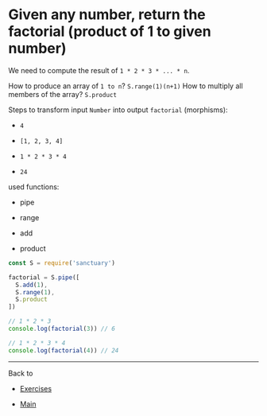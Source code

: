 # Given any number, return the factorial (product of 1 to given number)

We need to compute the result of `1 * 2 * 3 * ... * n`.

How to produce an array of `1 to n`? `S.range(1)(n+1)`
How to multiply all members of the array? `S.product`

Steps to transform input `Number` into output `factorial` (morphisms):

- `4`

- `[1, 2, 3, 4]`

- `1 * 2 * 3 * 4`

- `24`

used functions:

- pipe

- range

- add

- product

```js
const S = require('sanctuary')

factorial = S.pipe([
  S.add(1),
  S.range(1),
  S.product
])

// 1 * 2 * 3
console.log(factorial(3)) // 6

// 1 * 2 * 3 * 4
console.log(factorial(4)) // 24
```

----------

Back to

- [Exercises](README.md)

- [Main](../../README.md)